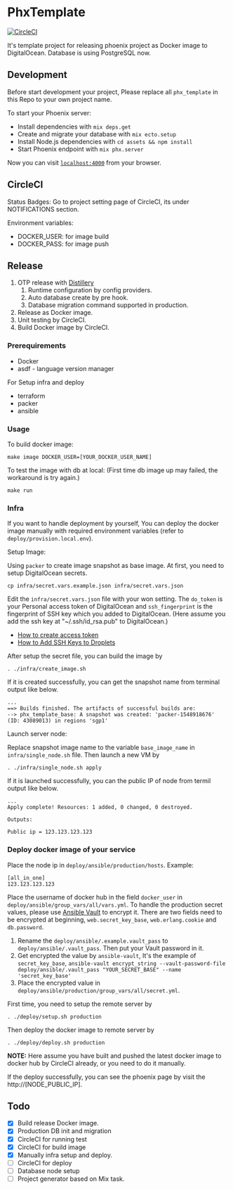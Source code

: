 # PhxTemplate

[![CircleCI](https://circleci.com/gh/sinorga/phx_template/tree/master.svg?style=svg)](https://circleci.com/gh/sinorga/phx_template/tree/master)

It's template project for releasing phoenix project as Docker image to DigitalOcean.
Database is using PostgreSQL now.

## Development

Before start development your project, Please replace all `phx_template` in this Repo to your own project name.

To start your Phoenix server:

* Install dependencies with `mix deps.get`
* Create and migrate your database with `mix ecto.setup`
* Install Node.js dependencies with `cd assets && npm install`
* Start Phoenix endpoint with `mix phx.server`

Now you can visit [`localhost:4000`](http://localhost:4000) from your browser.

## CircleCI

Status Badges:
  Go to project setting page of CircleCI, its under NOTIFICATIONS section.

Environment variables:

* DOCKER_USER: for image build
* DOCKER_PASS: for image push

## Release

 1. OTP release with [Distillery](https://github.com/bitwalker/distillery)
    1. Runtime configuration by config providers.
    2. Auto database create by pre hook.
    3. Database migration command supported in production.
 2. Release as Docker image.
 3. Unit testing by CircleCI.
 4. Build Docker image by CircleCI.

### Prerequirements

* Docker
* asdf - language version manager

For Setup infra and deploy

* terraform
* packer
* ansible

### Usage

To build docker image:

`make image DOCKER_USER=[YOUR_DOCKER_USER_NAME]`

To test the image with db at local: (First time db image up may failed, the workaround is try again.)

`make run`

### Infra

If you want to handle deployment by yourself, You can deploy the docker image manually with required environment variables (refer to `deploy/provision.local.env`).

Setup Image:

Using `packer` to create image snapshot as base image. At first, you need to setup DigitalOcean secrets.

`cp infra/secret.vars.example.json infra/secret.vars.json`

Edit the `infra/secret.vars.json` file with your won setting. The `do_token` is your Personal access token of DigitalOcean and `ssh_fingerprint` is the fingerprint of SSH key which you added to DigitalOcean. (Here assume you add the ssh key at "~/.ssh/id_rsa.pub" to DigitalOcean.)

* [How to create access token](https://www.digitalocean.com/docs/api/create-personal-access-token/)
* [How to Add SSH Keys to Droplets](https://www.digitalocean.com/community/tutorials/how-to-set-up-ssh-keys-on-ubuntu-1604)

After setup the secret file, you can build the image by

`. ./infra/create_image.sh`

If it is created successfully, you can get the snapshot name from terminal output like below.

```log
...
==> Builds finished. The artifacts of successful builds are:
--> phx_template_base: A snapshot was created: 'packer-1548918676' (ID: 43089013) in regions 'sgp1'
```

Launch server node:

Replace snapshot image name to the variable `base_image_name` in `infra/single_node.sh` file. Then launch a new VM by

`. ./infra/single_node.sh apply`

If it is launched successfully, you can the public IP of node from termil output like below.

```log
...
Apply complete! Resources: 1 added, 0 changed, 0 destroyed.

Outputs:

Public ip = 123.123.123.123
```

### Deploy docker image of your service

Place the node ip in `deploy/ansible/production/hosts`.
Example:

```hosts
[all_in_one]
123.123.123.123
```

Place the username of docker hub in the field `docker_user` in `deploy/ansible/group_vars/all/vars.yml`. To handle the production secret values, please use [Ansible Vault](https://docs.ansible.com/ansible/2.4/vault.html) to encrypt it. There are two fields need to be encrypted at beginning, `web.secret_key_base`, `web.erlang.cookie` and `db.password`.

1. Rename the `deploy/ansible/.example.vault_pass` to `deploy/ansible/.vault_pass`. Then put your Vault password in it.
2. Get encrypted the value by `ansible-vault`, It's the example of `secret_key_base`, `ansible-vault encrypt_string --vault-password-file deploy/ansible/.vault_pass "YOUR_SECRET_BASE" --name 'secret_key_base'`
3. Place the encrypted value in `deploy/ansible/production/group_vars/all/secret.yml`.

First time, you need to setup the remote server by

`. ./deploy/setup.sh production`

Then deploy the docker image to remote server by

`. ./deploy/deploy.sh production`

**NOTE:** Here assume you have built and pushed the latest docker image to docker hub by CircleCI already, or you need to do it manually.

If the deploy successfully, you can see the phoenix page by visit the http://[NODE_PUBLIC_IP].

## Todo

- [X] Build release Docker image.
- [X] Production DB init and migration
- [X] CircleCI for running test
- [X] CircleCI for build image
- [X] Manually infra setup and deploy.
- [ ] CircleCI for deploy
- [ ] Database node setup
- [ ] Project generator based on Mix task.

